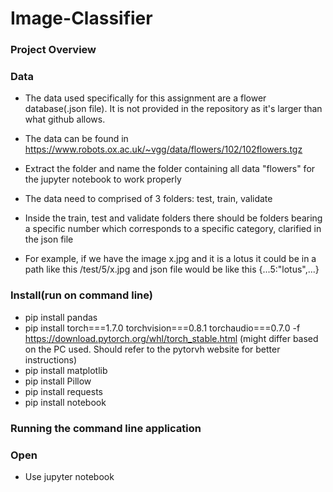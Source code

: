 # Image-Classifier

### Project Overview

### Data
- The data used specifically for this assignment are a flower database(.json file). It is not provided in the repository as it's larger than what github allows.
- The data can be found in https://www.robots.ox.ac.uk/~vgg/data/flowers/102/102flowers.tgz
- Extract the folder and name the folder containing all data "flowers" for the jupyter notebook to work properly

- The data need to comprised of 3 folders: test, train, validate

- Inside the train, test and validate folders there should be folders bearing a specific number which corresponds to a specific category, clarified in the json file
- For example, if we have the image x.jpg and it is a lotus it could be in a path like this /test/5/x.jpg and json file would be like this {...5:"lotus",...}

### Install(run on command line)
- pip install pandas
- pip install torch===1.7.0 torchvision===0.8.1 torchaudio===0.7.0 -f https://download.pytorch.org/whl/torch_stable.html (might differ based on the PC used. Should refer to the pytorvh website for better instructions)
- pip install matplotlib
- pip install Pillow
- pip install requests
- pip install notebook

### Running the command line application


### Open
- Use jupyter notebook


